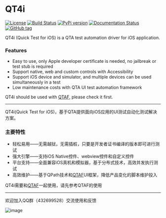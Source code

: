 # QT4i 
[![License](https://img.shields.io/badge/License-BSD%203--Clause-blue.svg)](https://opensource.org/licenses/BSD-3-Clause)
[![Build Status](https://travis-ci.com/Tencent/QT4i.svg?branch=master)](https://travis-ci.com/Tencent/QT4i)
[![PyPi version](https://img.shields.io/pypi/v/qt4i.svg)](https://pypi.python.org/pypi/qt4i/) 
[![Documentation Status](https://readthedocs.org/projects/qt4i/badge/?version=latest)](https://qt4i.readthedocs.io/zh_CN/latest/?badge=latest)
[![GitHub tag](https://img.shields.io/github/tag/Tencent/QT4i.svg)](https://GitHub.com/Tencent/QT4i/tags/)

 
QT4i (Quick Test for iOS) is a QTA test automation driver for iOS application.
 
### Features
 * Easy to use, only Apple developer certificate is needed, no jailbreak or test stub is required
 * Support native, web and custom controls with Accessibility
 * Support iOS device and simulator, and multiple devices can be used simultaneously in a test
 * Low maintenance costs with QTA UI test automation framework
 
QT4i should be used with [QTAF](https://github.com/Tencent/QTAF), please check it first.
 
------------------------------
 
QT4i(Quick Test for iOS)，基于QTA提供面向iOS应用的UI测试自动化测试解决方案。
 
### 主要特性
 * 轻松易用——无需越狱，无需插桩，只要是开发者证书编译的版本即可进行测试
 * 强大引擎——支持iOS Native控件、webview控件和自定义控件
 * 平台支持——全面兼容iOS真机和模拟器，基于分布式技术，高效并发执行测试
 * 高效维护——基于QPath技术和[QTAF](https://github.com/Tencent/QTAF)UI框架，降低产品变化的脚本维护投入
   
QT4i需要和[QTAF](https://github.com/Tencent/QTAF)一起使用，请先参考QTAF的使用

------------------------------

欢迎加入QQ群（432699528）交流使用和反馈

![image](https://github.com/Tencent/QTAF/blob/master/docs/misc/qq_group.png)
